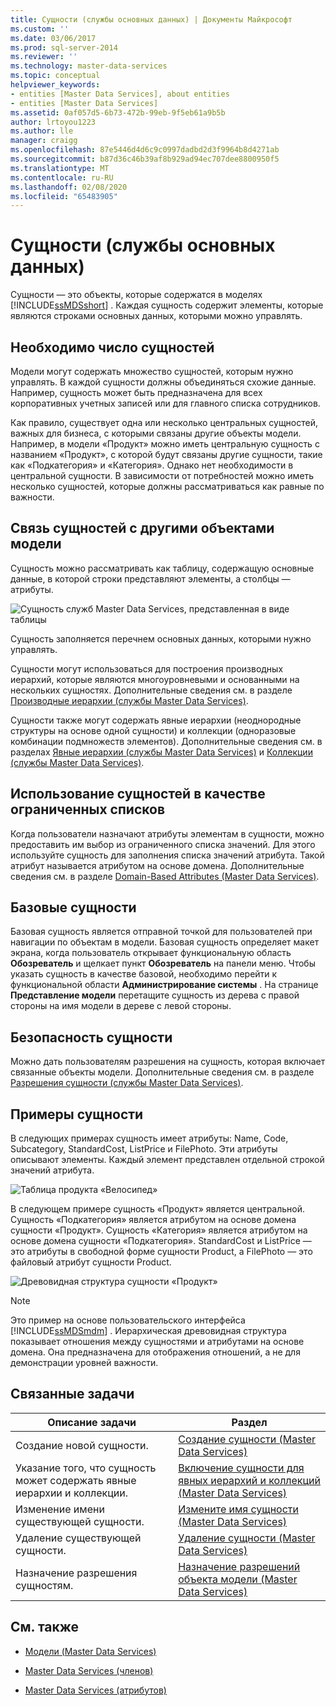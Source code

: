 ```yaml
---
title: Сущности (службы основных данных) | Документы Майкрософт
ms.custom: ''
ms.date: 03/06/2017
ms.prod: sql-server-2014
ms.reviewer: ''
ms.technology: master-data-services
ms.topic: conceptual
helpviewer_keywords:
- entities [Master Data Services], about entities
- entities [Master Data Services]
ms.assetid: 0af057d5-6b73-472b-99eb-9f5eb61a9b5b
author: lrtoyou1223
ms.author: lle
manager: craigg
ms.openlocfilehash: 87e5446d4d6c9c0997dadbd2d3f9964b8d4271ab
ms.sourcegitcommit: b87d36c46b39af8b929ad94ec707dee8800950f5
ms.translationtype: MT
ms.contentlocale: ru-RU
ms.lasthandoff: 02/08/2020
ms.locfileid: "65483905"
---
```

# <a name="entities-master-data-services"></a>Сущности (службы основных данных)
  Сущности — это объекты, которые содержатся в моделях [!INCLUDE[ssMDSshort](../includes/ssmdsshort-md.md)] . Каждая сущность содержит элементы, которые являются строками основных данных, которыми можно управлять.  
  
## <a name="how-many-entities-are-appropriate"></a>Необходимо число сущностей  
 Модели могут содержать множество сущностей, которым нужно управлять. В каждой сущности должны объединяться схожие данные. Например, сущность может быть предназначена для всех корпоративных учетных записей или для главного списка сотрудников.  
  
 Как правило, существует одна или несколько центральных сущностей, важных для бизнеса, с которыми связаны другие объекты модели. Например, в модели «Продукт» можно иметь центральную сущность с названием «Продукт», с которой будут связаны другие сущности, такие как «Подкатегория» и «Категория». Однако нет необходимости в центральной сущности. В зависимости от потребностей можно иметь несколько сущностей, которые должны рассматриваться как равные по важности.  
  
## <a name="how-entities-relate-to-other-model-objects"></a>Связь сущностей с другими объектами модели  
 Сущность можно рассматривать как таблицу, содержащую основные данные, в которой строки представляют элементы, а столбцы — атрибуты.  
  
 ![Сущность служб Master Data Services, представленная в виде таблицы](../../2014/master-data-services/media/mds-conc-entity-table.gif "Сущность служб Master Data Services, представленная в виде таблицы")  
  
 Сущность заполняется перечнем основных данных, которыми нужно управлять.  
  
 Сущности могут использоваться для построения производных иерархий, которые являются многоуровневыми и основанными на нескольких сущностях. Дополнительные сведения см. в разделе [Производные иерархии (службы Master Data Services)](derived-hierarchies-master-data-services.md).  
  
 Сущности также могут содержать явные иерархии (неоднородные структуры на основе одной сущности) и коллекции (одноразовые комбинации подмножеств элементов). Дополнительные сведения см. в разделах [Явные иерархии (службы Master Data Services)](../../2014/master-data-services/explicit-hierarchies-master-data-services.md) и [Коллекции (службы Master Data Services)](../../2014/master-data-services/collections-master-data-services.md).  
  
## <a name="using-entities-as-constrained-lists"></a>Использование сущностей в качестве ограниченных списков  
 Когда пользователи назначают атрибуты элементам в сущности, можно предоставить им выбор из ограниченного списка значений. Для этого используйте сущность для заполнения списка значений атрибута. Такой атрибут называется атрибутом на основе домена. Дополнительные сведения см. в разделе [Domain-Based Attributes &#40;Master Data Services&#41;](../../2014/master-data-services/domain-based-attributes-master-data-services.md).  
  
## <a name="base-entities"></a>Базовые сущности  
 Базовая сущность является отправной точкой для пользователей при навигации по объектам в модели. Базовая сущность определяет макет экрана, когда пользователь открывает функциональную область **Обозреватель** и щелкает пункт **Обозреватель** на панели меню. Чтобы указать сущность в качестве базовой, необходимо перейти к функциональной области **Администрирование системы** . На странице **Представление модели** перетащите сущность из дерева с правой стороны на имя модели в дереве с левой стороны.  
  
## <a name="entity-security"></a>Безопасность сущности  
 Можно дать пользователям разрешения на сущность, которая включает связанные объекты модели. Дополнительные сведения см. в разделе [Разрешения сущности (службы Master Data Services)](../../2014/master-data-services/entity-permissions-master-data-services.md).  
  
## <a name="entity-examples"></a>Примеры сущности  
 В следующих примерах сущность имеет атрибуты: Name, Code, Subcategory, StandardCost, ListPrice и FilePhoto. Эти атрибуты описывают элементы. Каждый элемент представлен отдельной строкой значений атрибута.  
  
 ![Таблица продукта «Велосипед»](../../2014/master-data-services/media/mds-conc-entity-table-w-data.gif "Таблица продукта «Велосипед»")  
  
 В следующем примере сущность «Продукт» является центральной. Сущность «Подкатегория» является атрибутом на основе домена сущности «Продукт». Сущность «Категория» является атрибутом на основе домена сущности «Подкатегория». StandardCost и ListPrice — это атрибуты в свободной форме сущности Product, а FilePhoto — это файловый атрибут сущности Product.  
  
 ![Древовидная структура сущности «Продукт»](../../2014/master-data-services/media/mds-conc-entity-ui.gif "Древовидная структура сущности «Продукт»")  
  
> [!NOTE]  
>  Это пример на основе пользовательского интерфейса [!INCLUDE[ssMDSmdm](../includes/ssmdsmdm-md.md)] . Иерархическая древовидная структура показывает отношения между сущностями и атрибутами на основе домена. Она предназначена для отображения отношений, а не для демонстрации уровней важности.  
  
## <a name="related-tasks"></a>Связанные задачи  
  
|Описание задачи|Раздел|  
|----------------------|-----------|  
|Создание новой сущности.|[Создание сущности &#40;Master Data Services&#41;](../../2014/master-data-services/create-an-entity-master-data-services.md)|  
|Указание того, что сущность может содержать явные иерархии и коллекции.|[Включение сущности для явных иерархий и коллекций &#40;Master Data Services&#41;](../../2014/master-data-services/enable-an-entity-for-explicit-hierarchies-and-collections-master-data-services.md)|  
|Изменение имени существующей сущности.|[Измените имя сущности &#40;Master Data Services&#41;](edit-an-entity-master-data-services.md)|  
|Удаление существующей сущности.|[Удаление сущности &#40;Master Data Services&#41;](../../2014/master-data-services/delete-an-entity-master-data-services.md)|  
|Назначение разрешения сущностям.|[Назначение разрешений объекта модели &#40;Master Data Services&#41;](../../2014/master-data-services/assign-model-object-permissions-master-data-services.md)|  
  
## <a name="related-content"></a>См. также  
  
-   [Модели &#40;Master Data Services&#41;](../../2014/master-data-services/models-master-data-services.md)  
  
-   [Master Data Services &#40;членов&#41;](../../2014/master-data-services/members-master-data-services.md)  
  
-   [Master Data Services &#40;атрибутов&#41;](../../2014/master-data-services/attributes-master-data-services.md)  
  
  

